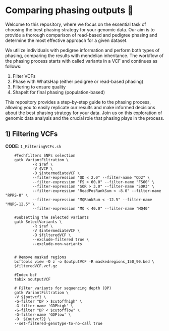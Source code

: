 # Comparing phasing outputs 🧬

Welcome to this repository, where we focus on the essential task of choosing the best phasing strategy for your genomic data. Our aim is to provide a thorough comparison of read-based and pedigree phasing and determine the most effective approach for a given dataset.

We utilize individuals with pedigree information and perform both types of phasing, comparing the results with mendelian inheritance. The workflow of the phasing process starts with called variants in a VCF and continues as follows: 
1) Filter VCFs
2) Phase with WhatsHap (either pedigree or read-based phasing)
3) Filtering to ensure quality
4) ShapeIt for final phasing (population-based)

This repository provides a step-by-step guide to the phasing process, allowing you to easily replicate our results and make informed decisions about the best phasing strategy for your data. Join us on this exploration of genomic data analysis and the crucial role that phasing plays in the process.

## 1) Filtering VCFs

**CODE**: ```1_FilteringVCFs.sh```


```console
	#Techfilters SNPs selection
	gatk VariantFiltration \
        	-R $ref \
        	-V $VCF \
        	-O $intermediateVCF \
        	--filter-expression "QD < 2.0" --filter-name "QD2" \
        	--filter-expression "FS > 60.0" --filter-name "FS60" \
        	--filter-expression "SOR > 3.0" --filter-name "SOR3" \
        	--filter-expression "ReadPosRankSum < -8.0" --filter-name "RPRS-8" \
        	--filter-expression "MQRankSum < -12.5" --filter-name "MQRS-12.5" \
        	--filter-expression "MQ < 40.0" --filter-name "MQ40"

	#Subsetting the selected variants
	gatk SelectVariants \
        	-R $ref \
        	-V $intermediateVCF \
        	-O $filteredVCF \
        	--exclude-filtered true \
        	--exclude-non-variants
		
		
	# Remove masked regions
	bcftools view -O z -o $outputVCF -R maskedregions_150_90.bed \
	$filteredVCF.vcf.gz

	#Index bcf
	tabix $outputVCF
	
	# Filter variants for sequencing depth (DP)
	gatk VariantFiltration \
	-V ${outvcf} \
	-G-filter "DP > $cutoffhigh" \
	-G-filter-name 'GDPhigh' \
	-G-filter "DP < $cutofflow" \
	-G-filter-name 'GDPlow' \
	-O  ${outvcf2} \
	--set-filtered-genotype-to-no-call true

```
